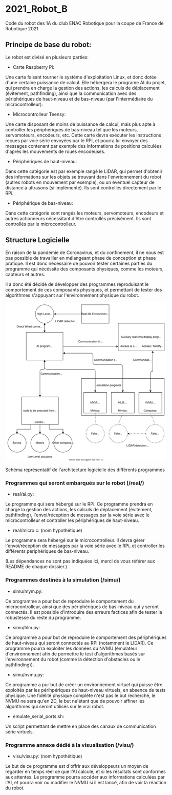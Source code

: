 # 2021_Robot_B

Code du robot des 1A du club ENAC Robotique pour la coupe de France de Robotique 2021

## Principe de base du robot:

Le robot est divisé en plusieurs parties:
- Carte Raspberry Pi:

Une carte faisant tourner le système d'exploitation Linux, et donc dotée d'une certaine puissance de calcul.
Elle hébergera le programe AI du projet, qui prendra en charge la gestion des actions, les calculs de déplacement (évitement, pathfinding), ainsi que la communication avec des périphériques de haut-niveau et de bas-niveau (par l'intermédiaire du microcontrolleur).

- Microcontrolleur Teensy:

Une carte disposant de moins de puissance de calcul, mais plus apte à controller les périphériques de bas-niveau tel que les moteurs, servomoteurs, encodeurs, etc.
Cette carte devra exécuter les instructions reçues par voie série envoyées par le RPi, et pourra lui envoyer des messages contenant par exemple des informations de positions calculées d'après les mouvements de roues encodeuses.

- Périphériques de haut-niveau:

Dans cette catégorie est par exemple rangé le LIDAR, qui permet d'obtenir des informations sur les objets se trouvant dans l'envrionnement du robot (autres robots en mouvement par exemple), ou un éventuel capteur de distance à ultrasons (si implémenté). Ils sont controllés directement par le RPi.

- Périphérique de bas-niveau:

Dans cette catégorie sont rangés les moteurs, servomoteurs, encodeurs et autres actionneurs nécessitant d'être controllés précisément. Ils sont controllés par le microcontrolleur.

## Structure Logicielle

En raison de la pandémie de Coronavirus, et du confinement, il ne nous est pas possible de travailler en mélangeant phase de conception et phase pratique. Il est donc nécessaire de pouvoir tester certaines parties du programme qui nécéssite des composants physiques, comme les moteurs, capteurs et autres.

Il a donc été décidé de développer des programmes reproduisant le comportement de ces composants physiques, et permettant de tester des algorithmes s'appuyant sur l'environnement physique du robot.

![Basic Program Flowchart](flowchart.svg)

Schéma représentatif de l'architecture logicielle des différents programmes

### Programmes qui seront embarqués sur le robot (/real/)

- real/ai.py:

Le programme qui sera hébergé sur le RPi. Ce programme prendra en charge la gestion des actions, les calculs de déplacement (évitement, pathfinding), l'envoi/réception de messages par la voie série avec le microcontrolleur et controller les périphériques de haut-niveau.

- real/micro.c: (nom hypothétique)

Le programme sera hébergé sur le microcontrolleur.
Il devra gérer l'envoi/réception de messages par la voie série avec le RPi, et controller les différents périphériques de bas-niveau.

(Les dépendances ne sont pas indiquées ici, merci de vous référer aux README de chaque dossier.)

### Programmes destinés à la simulation (/simu/)

- simu/mym.py:

Ce programme a pour but de reproduire le comportement du microcontrolleur, ainsi que des périphériques de bas-niveau qui y seront connectés. Il est possible d'introduire des erreurs factices afin de tester la robustesse du reste du programme.

- simu/hlm.py:

Ce programme a pour but de reproduire le comportement des périphériques de haut-niveau qui seront connectés au RPi (notamment le LIDAR). Ce programme pourra exploiter les données du NVMU (émulateur d'environnement afin de permettre le test d'algorithmes basés sur l'environnement du robot (comme la détection d'obstacles ou le pathfinding)).

- simu/nvmu.py:

Ce programme a pur but de créer un environnement virtuel qui puisse être exploités par les périhpériques de haut-niveau virtuels, en absence de tests physique. Une fidélité physique complète n'est pas le but recherché, le NVMU ne sera qu'en 2D, le but ne'étant que de pouvoir affiner les algorithmes qui seront utilisés sur le vrai robot.

- emulate_serial_ports.sh:

Un script permettant de mettre en place des canaux de communication série virtuels.

### Programme annexe dédié à la visualisation (/visu/)

- visu/visu.py: (nom hypothétique)

Le but de ce programme est d'offrir aux développeurs un moyen de regarder en temps réel ce que l'AI calcule, et si les résultats sont conformes aux attentes. Le programme pourra accéder aux informations calculées par l'AI, et pourra voir ou modifier le NVMU si il est lancé, afin de voir la réaction du robot.

